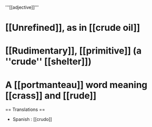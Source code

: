 '''[[adjective]]'''

# [[Unrefined]], as in [[crude oil]]
# [[Rudimentary]], [[primitive]] (a ''crude'' [[shelter]])
# A [[portmanteau]] word meaning [[crass]] and [[rude]]

== Translations ==

* Spanish : [[crudo]]